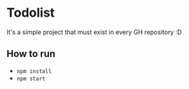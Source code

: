 # Todolist

It's a simple project that must exist in every GH repository :D

## How to run

- `npm install`
- `npm start`
